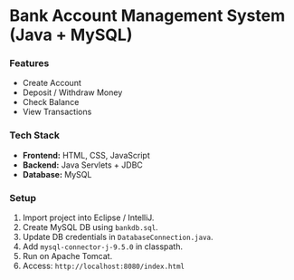 # Bank Account Management System (Java + MySQL)

### Features
- Create Account
- Deposit / Withdraw Money
- Check Balance
- View Transactions

### Tech Stack
- **Frontend:** HTML, CSS, JavaScript
- **Backend:** Java Servlets + JDBC
- **Database:** MySQL

### Setup
1. Import project into Eclipse / IntelliJ.
2. Create MySQL DB using `bankdb.sql`.
3. Update DB credentials in `DatabaseConnection.java`.
4. Add `mysql-connector-j-9.5.0` in classpath.
5. Run on Apache Tomcat.
6. Access: `http://localhost:8080/index.html`
